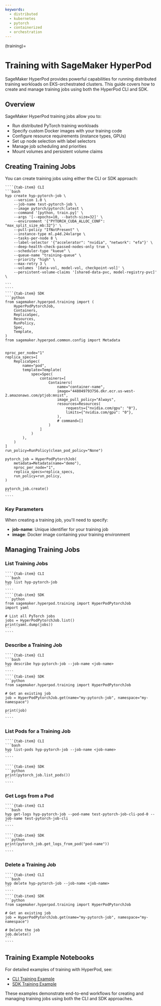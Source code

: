 ```yaml
---
keywords:
  - distributed
  - kubernetes
  - pytorch
  - containerized
  - orchestration
---
```


(training)=

# Training with SageMaker HyperPod

SageMaker HyperPod provides powerful capabilities for running distributed training workloads on EKS-orchestrated clusters. This guide covers how to create and manage training jobs using both the HyperPod CLI and SDK.

## Overview

SageMaker HyperPod training jobs allow you to:

- Run distributed PyTorch training workloads
- Specify custom Docker images with your training code
- Configure resource requirements (instance types, GPUs)
- Set up node selection with label selectors
- Manage job scheduling and priorities
- Mount volumes and persistent volume claims

## Creating Training Jobs

You can create training jobs using either the CLI or SDK approach:

`````{tab-set}
````{tab-item} CLI
```bash
hyp create hyp-pytorch-job \
    --version 1.0 \
    --job-name test-pytorch-job \
    --image pytorch/pytorch:latest \
    --command '[python, train.py]' \
    --args '[--epochs=10, --batch-size=32]' \
    --environment '{"PYTORCH_CUDA_ALLOC_CONF": "max_split_size_mb:32"}' \
    --pull-policy "IfNotPresent" \
    --instance-type ml.p4d.24xlarge \
    --tasks-per-node 8 \
    --label-selector '{"accelerator": "nvidia", "network": "efa"}' \
    --deep-health-check-passed-nodes-only true \
    --scheduler-type "kueue" \
    --queue-name "training-queue" \
    --priority "high" \
    --max-retry 3 \
    --volumes '[data-vol, model-vol, checkpoint-vol]' \
    --persistent-volume-claims '[shared-data-pvc, model-registry-pvc]' \
    
```
````
````{tab-item} SDK
```python
from sagemaker.hyperpod.training import (
    HyperPodPytorchJob,
    Containers,
    ReplicaSpec,
    Resources,
    RunPolicy,
    Spec,
    Template,
)
from sagemaker.hyperpod.common.config import Metadata


nproc_per_node="1"
replica_specs=[
    ReplicaSpec(
        name="pod",
        template=Template(
            spec=Spec(
                containers=[
                    Containers(
                        name="container-name",
                        image="448049793756.dkr.ecr.us-west-2.amazonaws.com/ptjob:mnist",
                        image_pull_policy="Always",
                        resources=Resources(
                            requests={"nvidia.com/gpu": "0"},
                            limits={"nvidia.com/gpu": "0"},
                        ),
                        # command=[]
                    )
                ]
            )
        ),
    )
]
run_policy=RunPolicy(clean_pod_policy="None")

pytorch_job = HyperPodPytorchJob(
    metadata=Metadata(name="demo"),
    nproc_per_node="1",
    replica_specs=replica_specs,
    run_policy=run_policy,
)

pytorch_job.create()
```
````
`````

### Key Parameters

When creating a training job, you'll need to specify:

- **job-name**: Unique identifier for your training job
- **image**: Docker image containing your training environment


## Managing Training Jobs

### List Training Jobs

`````{tab-set}
````{tab-item} CLI
```bash
hyp list hyp-pytorch-job
```
````
````{tab-item} SDK
```python
from sagemaker.hyperpod.training import HyperPodPytorchJob
import yaml

# List all PyTorch jobs
jobs = HyperPodPytorchJob.list()
print(yaml.dump(jobs))
```
````
`````

### Describe a Training Job

`````{tab-set}
````{tab-item} CLI
```bash
hyp describe hyp-pytorch-job --job-name <job-name>
```
````
````{tab-item} SDK
```python
from sagemaker.hyperpod.training import HyperPodPytorchJob

# Get an existing job
job = HyperPodPytorchJob.get(name="my-pytorch-job", namespace="my-namespace")

print(job)
```
````
`````

### List Pods for a Training Job

`````{tab-set}
````{tab-item} CLI
```bash
hyp list-pods hyp-pytorch-job --job-name <job-name>
```
````

````{tab-item} SDK
```python
print(pytorch_job.list_pods())
```
````
`````

### Get Logs from a Pod

`````{tab-set}
````{tab-item} CLI
```bash
hyp get-logs hyp-pytorch-job --pod-name test-pytorch-job-cli-pod-0 --job-name test-pytorch-job-cli
```
````

````{tab-item} SDK
```python
print(pytorch_job.get_logs_from_pod("pod-name"))
```
````
`````

### Delete a Training Job

`````{tab-set}
````{tab-item} CLI
```bash
hyp delete hyp-pytorch-job --job-name <job-name>
```
````
````{tab-item} SDK
```python
from sagemaker.hyperpod.training import HyperPodPytorchJob

# Get an existing job
job = HyperPodPytorchJob.get(name="my-pytorch-job", namespace="my-namespace")

# Delete the job
job.delete()
```
````
`````

## Training Example Notebooks

For detailed examples of training with HyperPod, see:

- <a href="https://github.com/aws/sagemaker-hyperpod-cli/blob/main/examples/training/CLI/training-e2e-cli.ipynb" target="_blank">CLI Training Example</a>
- <a href="https://github.com/aws/sagemaker-hyperpod-cli/blob/main/examples/training/SDK/training_sdk_example.ipynb" target="_blank">SDK Training Example</a>

These examples demonstrate end-to-end workflows for creating and managing training jobs using both the CLI and SDK approaches.
